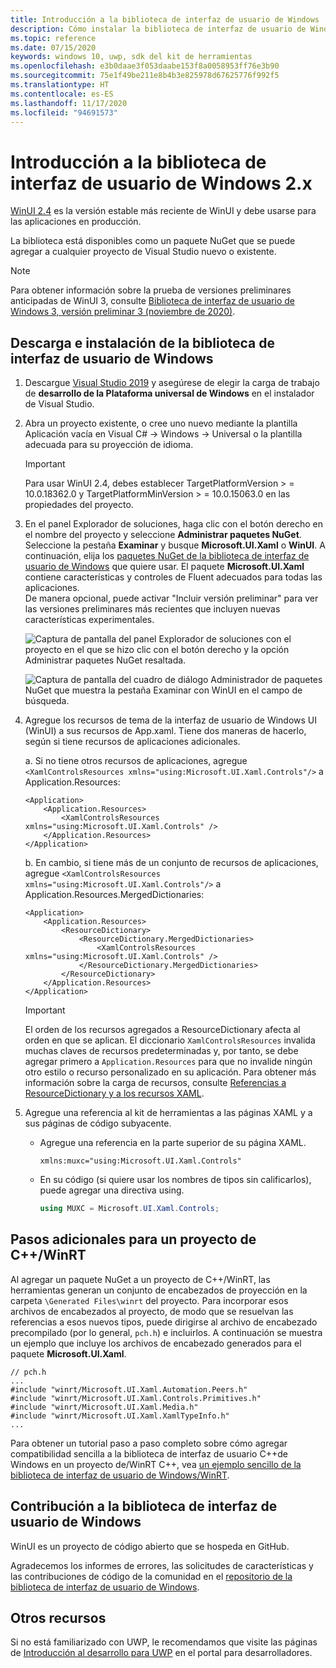 ```yaml
---
title: Introducción a la biblioteca de interfaz de usuario de Windows
description: Cómo instalar la biblioteca de interfaz de usuario de Windows.
ms.topic: reference
ms.date: 07/15/2020
keywords: windows 10, uwp, sdk del kit de herramientas
ms.openlocfilehash: e3b0daae3f053daabe153f8a0058953ff76e3b90
ms.sourcegitcommit: 75e1f49be211e8b4b3e825978d67625776f992f5
ms.translationtype: HT
ms.contentlocale: es-ES
ms.lasthandoff: 11/17/2020
ms.locfileid: "94691573"
---
```

# <a name="getting-started-with-the-windows-ui-2x-library"></a>Introducción a la biblioteca de interfaz de usuario de Windows 2.x

[WinUI 2.4](release-notes/winui-2.4.md) es la versión estable más reciente de WinUI y debe usarse para las aplicaciones en producción.

La biblioteca está disponibles como un paquete NuGet que se puede agregar a cualquier proyecto de Visual Studio nuevo o existente.

> [!NOTE]
> Para obtener información sobre la prueba de versiones preliminares anticipadas de WinUI 3, consulte [Biblioteca de interfaz de usuario de Windows 3, versión preliminar 3 (noviembre de 2020)](../winui3/index.md).

## <a name="download-and-install-the-windows-ui-library"></a>Descarga e instalación de la biblioteca de interfaz de usuario de Windows

1. Descargue [Visual Studio 2019](https://developer.microsoft.com/windows/downloads) y asegúrese de elegir la carga de trabajo de **desarrollo de la Plataforma universal de Windows** en el instalador de Visual Studio.

2. Abra un proyecto existente, o cree uno nuevo mediante la plantilla Aplicación vacía en Visual C# -> Windows -> Universal o la plantilla adecuada para su proyección de idioma.  

    > [!IMPORTANT]
    > Para usar WinUI 2.4, debes establecer TargetPlatformVersion > = 10.0.18362.0 y TargetPlatformMinVersion > = 10.0.15063.0 en las propiedades del proyecto.

3. En el panel Explorador de soluciones, haga clic con el botón derecho en el nombre del proyecto y seleccione **Administrar paquetes NuGet**. Seleccione la pestaña **Examinar** y busque **Microsoft.UI.Xaml** o **WinUI**. A continuación, elija los [paquetes NuGet de la biblioteca de interfaz de usuario de Windows](nuget-packages.md) que quiere usar.
El paquete **Microsoft.UI.Xaml** contiene características y controles de Fluent adecuados para todas las aplicaciones.  
De manera opcional, puede activar "Incluir versión preliminar" para ver las versiones preliminares más recientes que incluyen nuevas características experimentales.

    ![Captura de pantalla del panel Explorador de soluciones con el proyecto en el que se hizo clic con el botón derecho y la opción Administrar paquetes NuGet resaltada.](images/ManageNugetPackages.png "Imagen de administración de paquetes NuGet")

    ![Captura de pantalla del cuadro de diálogo Administrador de paquetes NuGet que muestra la pestaña Examinar con WinUI en el campo de búsqueda.](images/NugetPackages.png)

4. Agregue los recursos de tema de la interfaz de usuario de Windows UI (WinUI) a sus recursos de App.xaml. Tiene dos maneras de hacerlo, según si tiene recursos de aplicaciones adicionales.

    a. Si no tiene otros recursos de aplicaciones, agregue `<XamlControlsResources xmlns="using:Microsoft.UI.Xaml.Controls"/>` a Application.Resources:

    ``` XAML
    <Application>
        <Application.Resources>
            <XamlControlsResources xmlns="using:Microsoft.UI.Xaml.Controls" />
        </Application.Resources>
    </Application>
    ```

    b. En cambio, si tiene más de un conjunto de recursos de aplicaciones, agregue `<XamlControlsResources xmlns="using:Microsoft.UI.Xaml.Controls"/>` a Application.Resources.MergedDictionaries:

    ``` XAML
    <Application>
        <Application.Resources>
            <ResourceDictionary>
                <ResourceDictionary.MergedDictionaries>
                    <XamlControlsResources xmlns="using:Microsoft.UI.Xaml.Controls" />
                </ResourceDictionary.MergedDictionaries>
            </ResourceDictionary>
        </Application.Resources>
    </Application>
    ```

    > [!IMPORTANT]
    > El orden de los recursos agregados a ResourceDictionary afecta al orden en que se aplican. El diccionario `XamlControlsResources` invalida muchas claves de recursos predeterminadas y, por tanto, se debe agregar primero a `Application.Resources` para que no invalide ningún otro estilo o recurso personalizado en su aplicación. Para obtener más información sobre la carga de recursos, consulte [Referencias a ResourceDictionary y a los recursos XAML](/windows/uwp/design/controls-and-patterns/resourcedictionary-and-xaml-resource-references).

5. Agregue una referencia al kit de herramientas a las páginas XAML y a sus páginas de código subyacente.

    * Agregue una referencia en la parte superior de su página XAML.

        ```xaml
        xmlns:muxc="using:Microsoft.UI.Xaml.Controls"
        ```

    * En su código (si quiere usar los nombres de tipos sin calificarlos), puede agregar una directiva using.

        ```csharp
        using MUXC = Microsoft.UI.Xaml.Controls;
        ```

## <a name="additional-steps-for-a-cwinrt-project"></a>Pasos adicionales para un proyecto de C++/WinRT

Al agregar un paquete NuGet a un proyecto de C++/WinRT, las herramientas generan un conjunto de encabezados de proyección en la carpeta `\Generated Files\winrt` del proyecto. Para incorporar esos archivos de encabezados al proyecto, de modo que se resuelvan las referencias a esos nuevos tipos, puede dirigirse al archivo de encabezado precompilado (por lo general, `pch.h`) e incluirlos. A continuación se muestra un ejemplo que incluye los archivos de encabezado generados para el paquete **Microsoft.UI.Xaml**.

```cppwinrt
// pch.h
...
#include "winrt/Microsoft.UI.Xaml.Automation.Peers.h"
#include "winrt/Microsoft.UI.Xaml.Controls.Primitives.h"
#include "winrt/Microsoft.UI.Xaml.Media.h"
#include "winrt/Microsoft.UI.Xaml.XamlTypeInfo.h"
...
```

Para obtener un tutorial paso a paso completo sobre cómo agregar compatibilidad sencilla a la biblioteca de interfaz de usuario C++de Windows en un proyecto de/WinRT C++, vea [un ejemplo sencillo de la biblioteca de interfaz de usuario de Windows/WinRT](/windows/uwp/cpp-and-winrt-apis/simple-winui-example).

## <a name="contributing-to-the-windows-ui-library"></a>Contribución a la biblioteca de interfaz de usuario de Windows

WinUI es un proyecto de código abierto que se hospeda en GitHub.

Agradecemos los informes de errores, las solicitudes de características y las contribuciones de código de la comunidad en el [repositorio de la biblioteca de interfaz de usuario de Windows](https://aka.ms/winui).

## <a name="other-resources"></a>Otros recursos

Si no está familiarizado con UWP, le recomendamos que visite las páginas de [Introducción al desarrollo para UWP](https://developer.microsoft.com/windows/getstarted) en el portal para desarrolladores.